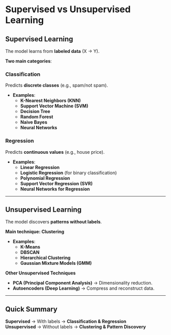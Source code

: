 # Supervised vs Unsupervised Learning  

## **Supervised Learning**  
The model learns from **labeled data** (X → Y).  

**Two main categories**:  

### **Classification**  
Predicts **discrete classes** (e.g., spam/not spam).  
   - **Examples**:  
     - **K-Nearest Neighbors (KNN)**  
     - **Support Vector Machine (SVM)**  
     - **Decision Tree**  
     - **Random Forest**  
     - **Naive Bayes**  
     - **Neural Networks**  

### **Regression**  
Predicts **continuous values** (e.g., house price).  
   - **Examples**:  
     - **Linear Regression**  
     - **Logistic Regression** (for binary classification)  
     - **Polynomial Regression**  
     - **Support Vector Regression (SVR)**  
     - **Neural Networks for Regression**  

---

## **Unsupervised Learning**  
The model discovers **patterns without labels**.  

**Main technique: Clustering**  
   - **Examples**:  
     - **K-Means**  
     - **DBSCAN**  
     - **Hierarchical Clustering**  
     - **Gaussian Mixture Models (GMM)**  

**Other Unsupervised Techniques**  
   - **PCA (Principal Component Analysis)** → Dimensionality reduction.  
   - **Autoencoders (Deep Learning)** → Compress and reconstruct data.  

---

## **Quick Summary**  
**Supervised** → With labels → **Classification & Regression**  
**Unsupervised** → Without labels → **Clustering & Pattern Discovery**
